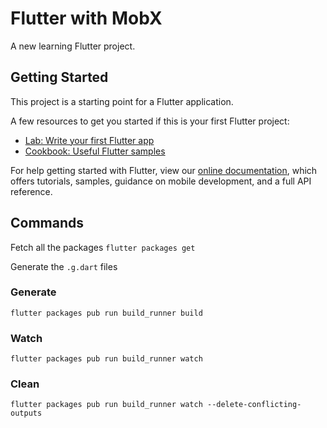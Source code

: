 # Flutter with MobX

A new learning Flutter project.

## Getting Started

This project is a starting point for a Flutter application.

A few resources to get you started if this is your first Flutter project:

- [Lab: Write your first Flutter app](https://flutter.dev/docs/get-started/codelab)
- [Cookbook: Useful Flutter samples](https://flutter.dev/docs/cookbook)

For help getting started with Flutter, view our
[online documentation](https://flutter.dev/docs), which offers tutorials,
samples, guidance on mobile development, and a full API reference.

## Commands

Fetch all the packages
`flutter packages get`

Generate the `.g.dart` files
### Generate
`flutter packages pub run build_runner build`
### Watch
`flutter packages pub run build_runner watch`
### Clean
`flutter packages pub run build_runner watch --delete-conflicting-outputs`





